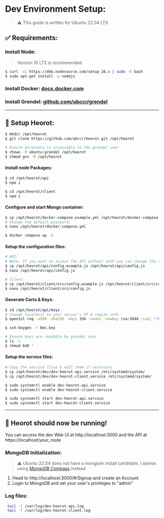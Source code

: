 # Dev Environment Setup:

> :warning: This guide is written for Ubuntu 22.04 LTS

## :white_check_mark: Requirements:

### Install Node:

> Version 16 LTS is recommended

```bash
$ curl -sL https://deb.nodesource.com/setup_16.x | sudo -E bash -
$ sudo apt-get install -y nodejs
```

### Install Docker: [docs.docker.com](https://docs.docker.com/engine/install/ubuntu/)

### Install Grendel: [github.com/ubccr/grendel](https://github.com/ubccr/grendel)

---

## :checkered_flag: Setup Heorot:

```bash
$ mkdir /opt/heorot
$ git clone https://github.com/ubccr/heorot.git /opt/heorot

# Ensure directory is accessable to the grendel user
$ chown -R ubuntu:grendel /opt/heorot
$ chmod g+s -R /opt/heorot
```

#### Install node Packages:

```bash
$ cd /opt/heorot/api
$ npm i

$ cd /opt/heorot/client
$ npm i
```

#### Configure and start Mongo container:

```bash
$ cp /opt/heorot/docker-compose.example.yml /opt/heorot/docker-compose.yml
# Change the default password:
$ nano /opt/heorot/docker-compose.yml

$ docker compose up -d
```

#### Setup the configuration files:

```bash
# API:
# Note: If you want to access the API without auth you can change the config.environment variable
$ cp /opt/heorot/api/config.example.js /opt/heorot/api/config.js
$ nano /opt/heorot/api/config.js

# Client:
$ cp /opt/heorot/client/src/config.example.js /opt/heorot/client/src/config.js
$ nano /opt/heorot/client/src/config.js
```

#### Generate Certs & Keys:

```bash
$ cd /opt/heorot/api/keys
# Change localhost to your server's IP & region info
$ openssl req -x509 -sha256 -days 356 -nodes -newkey rsa:2048 -subj "/CN=localhost/C=US/L=New York" -keyout server.key -out server.cert

$ ssh-keygen -f bmc.key

# Ensure keys are readable by grendel user
$ ls -l
$ chmod 640 *
```

#### Setup the service files:

```bash
# Copy the service files & edit them if necessary
$ cp /opt/heorot/dev/dev-heorot-api.service /etc/systemd/system/
$ cp /opt/heorot/dev/dev-heorot-client.service /etc/systemd/system/

$ sudo systemctl enable dev-heorot-api.service
$ sudo systemctl enable dev-heorot-client.service

$ sudo systemctl start dev-heorot-api.service
$ sudo systemctl start dev-heorot-client.service
```

---

## :tada: Heorot should now be running!

You can access the dev Web UI at http://localhost:3000 and the API at https://localhost/_your_route_

### MongoDB Initialization:

> :warning: Ubuntu 22.04 does not have a mongosh install candidate, I advise using [MongoDB Compass](https://www.mongodb.com/products/compass) instead

1. Head to http://localhost:3000/#/Signup and create an Account
2. Login to MongoDB and set your user's privileges to "admin"

### Log files:

```bash
 tail -f /var/log/dev-heorot-api.log
 tail -f /var/log/dev-heorot-client.log
```
